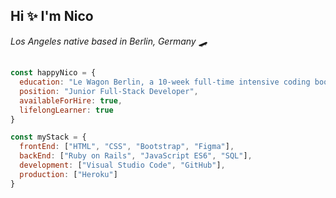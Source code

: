 <h2>Hi ✨ I'm Nico </h2>
<em><p>Los Angeles native based in Berlin, Germany 🛹 </p></em>
<h2></h2>

```javascript
const happyNico = {
  education: "Le Wagon Berlin, a 10-week full-time intensive coding bootcamp",
  position: "Junior Full-Stack Developer",
  availableForHire: true,
  lifelongLearner: true
}

const myStack = {
  frontEnd: ["HTML", "CSS", "Bootstrap", "Figma"],
  backEnd: ["Ruby on Rails", "JavaScript ES6", "SQL"],
  development: ["Visual Studio Code", "GitHub"],
  production: ["Heroku"]
}
```
